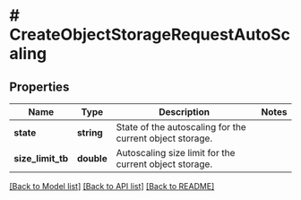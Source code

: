 # # CreateObjectStorageRequestAutoScaling

## Properties

Name | Type | Description | Notes
------------ | ------------- | ------------- | -------------
**state** | **string** | State of the autoscaling for the current object storage. |
**size_limit_tb** | **double** | Autoscaling size limit for the current object storage. |

[[Back to Model list]](../../README.md#models) [[Back to API list]](../../README.md#endpoints) [[Back to README]](../../README.md)
